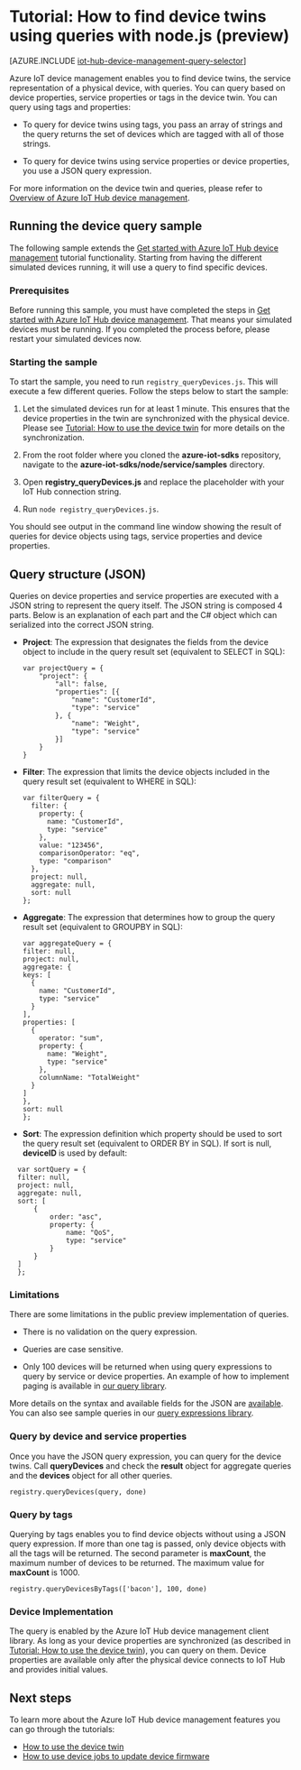 <properties
	pageTitle="IoT Hub device management twin queries | Microsoft Azure"
	description="Azure IoT Hub for device management tutorial describing how to use queries to find device twins."
	services="iot-hub"
	documentationCenter=".net"
	authors="juanjperez"
	manager="timlt"
	editor=""/>

<tags
 ms.service="iot-hub"
 ms.devlang="dotnet"
 ms.topic="article"
 ms.tgt_pltfrm="na"
 ms.workload="na"
 ms.date="04/29/2016"
 ms.author="juanpere"/>

# Tutorial: How to find device twins using queries with node.js (preview)

[AZURE.INCLUDE [iot-hub-device-management-query-selector](../../includes/iot-hub-device-management-query-selector.md)]

Azure IoT device management enables you to find device twins, the service representation of a physical device, with queries. You can query based on device properties, service properties or tags in the device twin. You can query using tags and properties:

-   To query for device twins using tags, you pass an array of strings and the query returns the set of devices which are tagged with all of those strings.

-   To query for device twins using service properties or device properties, you use a JSON query expression.

For more information on the device twin and queries, please refer to [Overview of Azure IoT Hub device management][lnk-dm-overview].

## Running the device query sample

The following sample extends the [Get started with Azure IoT Hub device management][lnk-get-started] tutorial functionality. Starting from having the different simulated devices running, it will use a query to find specific devices.

### Prerequisites 

Before running this sample, you must have completed the steps in [Get started with Azure IoT Hub device management][lnk-get-started]. That means your simulated devices must be running. If you completed the process before, please restart your simulated devices now.

### Starting the sample

To start the sample, you need to run `registry_queryDevices.js`. This will execute a few different queries. Follow the steps below to start the sample:

1.  Let the simulated devices run for at least 1 minute. This ensures that the device properties in the twin are synchronized with the physical device. Please see [Tutorial: How to use the device twin][lnk-twin-tutorial] for more details on the synchronization.

2.  From the root folder where you cloned the **azure-iot-sdks** repository, navigate to the **azure-iot-sdks/node/service/samples** directory.  

3.  Open **registry_queryDevices.js** and replace the placeholder with your IoT Hub connection string.

4.  Run `node registry_queryDevices.js`.

You should see output in the command line window showing the result of queries for device objects using tags, service properties and device properties.

## Query structure (JSON)

Queries on device properties and service properties are executed with a JSON string to represent the query itself. The JSON string is composed 4 parts. Below is an explanation of each part and the C\# object which can  serialized into the correct JSON string.

- **Project**: The expression that designates the fields from the device object to include in the query result set (equivalent to SELECT in SQL):

	```
	var projectQuery = {
	    "project": {
	        "all": false,
	        "properties": [{
	            "name": "CustomerId",
	            "type": "service"
	        }, {
	            "name": "Weight",
	            "type": "service"
	        }]
	    }
	}
	```

- **Filter**: The expression that limits the device objects included in the query result set (equivalent to WHERE in SQL):

	```
	var filterQuery = {
	  filter: {
	    property: {
	      name: "CustomerId",
	      type: "service"
	    },
	    value: "123456",
	    comparisonOperator: "eq",
	    type: "comparison"
	  },
	  project: null,
	  aggregate: null,
	  sort: null
	};
	```

- **Aggregate**: The expression that determines how to group the query result set (equivalent to GROUPBY in SQL):

	```
	var aggregateQuery = {
	filter: null,
	project: null,
	aggregate: {
	keys: [
	  {
	    name: "CustomerId",
	    type: "service"
	  }
	],
	properties: [
	  {
	    operator: "sum",
	    property: {
	      name: "Weight",
	      type: "service"
	    },
	    columnName: "TotalWeight"
	  }
	]
	},
	sort: null
	};
	```

- **Sort**: The expression definition which property should be used to sort the query result set (equivalent to ORDER BY in SQL). If sort is null, **deviceID** is used by default:

```
  var sortQuery = {
  filter: null,
  project: null,
  aggregate: null,
  sort: [
      {
          order: "asc",
          property: {
              name: "QoS",
              type: "service"
          }
      }
  ]
  };
```

### Limitations

There are some limitations in the public preview implementation of queries.

-   There is no validation on the query expression.

-   Queries are case sensitive.

-   Only 100 devices will be returned when using query expressions to query by service or device properties. An example of how to implement paging is available in [our query library][lnk-query-samples].

More details on the syntax and available fields for the JSON are [available][lnk-query-expression-guide]. You can also see sample queries in our [query expressions library][lnk-query-samples].

### Query by device and service properties

Once you have the JSON query expression, you can query for the device twins. Call **queryDevices** and check the **result** object for aggregate queries and the **devices** object for all other queries.

```
registry.queryDevices(query, done)
```

### Query by tags

Querying by tags enables you to find device objects without using a JSON query expression. If more than one tag is passed, only device objects with all the tags will be returned. The second parameter is **maxCount**, the maximum number of devices to be returned. The maximum value for **maxCount** is 1000.

```
registry.queryDevicesByTags(['bacon'], 100, done)
```

### Device Implementation

The query is enabled by the Azure IoT Hub device management client library. As long as your device properties are synchronized (as described in [Tutorial: How to use the device twin][lnk-twin-tutorial]), you can query on them. Device properties are available only after the physical device connects to IoT Hub and provides initial values.

## Next steps

To learn more about the Azure IoT Hub device management features you can go through the tutorials:

- [How to use the device twin][lnk-twin-tutorial]
- [How to use device jobs to update device firmware][lnk-jobs-tutorial]



<!-- images and links -->
[lnk-dm-overview]: iot-hub-device-management-overview.md
[lnk-get-started]: iot-hub-device-management-get-started.md
[lnk-twin-tutorial]: iot-hub-device-management-device-twin.md
[lnk-jobs-tutorial]: iot-hub-device-management-device-jobs.md
[lnk-query-spec]: https://github.com/Azure/azure-iot-sdks/blob/dmpreview/node/service/devdoc/query_expression_requirements.md
[lnk-query-samples]: https://github.com/Azure/azure-iot-sdks/blob/dmpreview/doc/get_started/dm_queries/query-samples.md
[lnk-query-expression-guide]:https://github.com/Azure/azure-iot-sdks/blob/dmpreview/node/service/devdoc/query_expression_requirements.md
